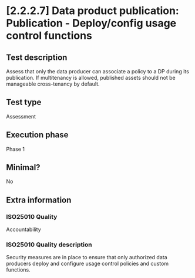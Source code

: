 
# [2.2.2.7] Data product publication: Publication - Deploy/config usage control functions
 
## Test description
Assess that only the data producer can associate a policy to a DP during its publication. If multitenancy is allowed, published assets should not be manageable cross-tenancy by default.
 
## Test type
Assessment
 
## Execution phase
Phase 1
 
## Minimal?
No
 
## Extra information
### ISO25010 Quality
Accountability
### ISO25010 Quality description
Security measures are in place to ensure that only authorized data producers deploy and configure usage control policies and custom functions.
    